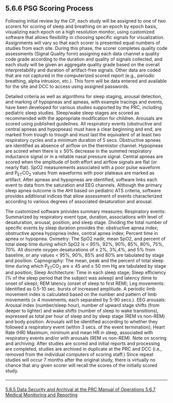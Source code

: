 ## 5.6.6 PSG Scoring Process

Following initial review by the CP, each study will be assigned to one of two scorers for scoring of sleep and breathing on an epoch by epoch basis, visualizing each epoch on a high resolution monitor, using customized software that allows flexibility in choosing specific signals for visualization. Assignments will vary so that each scorer is presented equal numbers of studies from each site. During this phase, the scorer completes quality code assessments (Signal Quality form) assigning each data channel a quality code grade according to the duration and quality of signals collected, and each study will be given an aggregate quality grade based on the overall interpretability and duration of artifact-free signals. Other data are coded that are not captured in the computerized scored report (e.g., periodic breathing, alpha intrusion, etc.). This form will be data entered and available for the site and DCC to access using assigned passwords.

Detailed criteria as well as algorithms for sleep staging, arousal detection, and marking of hypopneas and apneas, with example tracings and events, have been developed for various studies supported by the PRC, including pediatric sleep studies. Sleep/wake sleep stages are scored as recommended with the appropriate modification for children. Arousals are scored using published guidelines. All respiratory events (obstructive and central apneas and hypopneas) must have a clear beginning and end, are marked from trough to trough and must last the equivalent of at least two respiratory cycles and a minimum duration of 5 secs. Obstructive apneas are identified as absence of airflow on the thermistor channel. Hypopneas are scored when there is ≥ 50% decrease in the summed respiratory inductance signal or in a reliable nasal pressure signal. Central apneas are scored when the amplitude of both effort and airflow signals are flat (or nearly flat). SpO2 measurements associated with a poor pulse waveform and P<sub>ET</sub>CO<sub>2</sub> values from waveforms with poor plateaus are marked as artifact. After apneas and hypopneas are identified, software links each event to data from the saturation and EEG channels. Although the primary sleep apnea outcome is the AHI based on pediatric ATS criteria, software provides additional indices that allow assessment of events characterized according to various degrees of associated desaturation and arousal.

The customized software provides summary measures: Respiratory events: Summarized by respiratory event type, duration, associations with level of desaturation, arousal, position, and sleep stage. Dividing the total number of specific events by sleep duration provides the: obstructive apnea index; obstructive apnea hypopnea index, central apnea index; Percent time in apnea or hypopnea. Oximetry: The SpO2 nadir, mean SpO2, and percent of total sleep time during which SpO2 is < 95%, 92%, 90%, 85%, 80%, 75%, 70%. All discrete oxygen desaturations of ≥ 2%, 3%,4%, and 5% from baseline, or any values < 95%, 90%, 85% and 80% are tabulated by stage and position. Capnography: The mean, peak and the percent of total sleep time during which P<sub>ET</sub>CO<sub>2</sub> are ≥ 45 and ≥ 50 mm Hg are tabulated by stage and position; Sleep Architecture: Time in each sleep stage; Sleep efficiency (% of the sleep period that the subject was asleep) and latency (time to onset of sleep); REM latency (onset of sleep to first REM); Leg movements: Identified as 0.5-10 sec. bursts of increased amplitude. A periodic limb movement index is calculated based on the number and pattern of limb movements (≥ 4 movements, each separated by 5-90 secs.). EEG arousals: Arousal index (number/sleep hour), number of upward stage shifts (from deeper to lighter) and wake shifts (number of sleep to wake transitions), expressed as total per hour of sleep and by sleep stage (REM vs non-REM) and body position. Arousals will be identified according to whether they followed a respiratory event (within 3 secs. of the event termination); Heart Rate (HR) Maximum, minimum and mean HR in sleep, associated with respiratory events and/or with arousals (REM vs non-REM). Note on scoring and archiving: After studies are scored and initial reports and processing are completed, studies are archived in duplicate at the PRC and DCC (i.e., removed from the individual computers of scoring staff.) Since repeat studies will occur 7 months after the original study, there is virtually no chance that any given scorer will recall the scores of the initially scored study.


<hr class="soften" style="margin-top: 20px;margin-bottom: 20px;"/>

<div class="center">
<div class="btn-group">
  <a href=":pages_path:/mop/5-06-05-data-security-and-archival-at-the-prc.md" class="btn btn-default">
    <span class="glyphicon glyphicon-chevron-left"></span>
    5.6.5 Data Security and Archival at the PRC
  </a>

  <a href=":pages_path:/mop/5-00-mop-toc.md" class="btn btn-default">
    <span class="glyphicon glyphicon-chevron-up"></span>
    Manual of Operations
  </a>

  <a href=":pages_path:/mop/5-06-07-medical-monitoring-and-reporting.md" class="btn btn-success">
    5.6.7 Medical Monitoring and Reporting
    <span class="glyphicon glyphicon-chevron-right"></span>
  </a>
</div>
</div>
